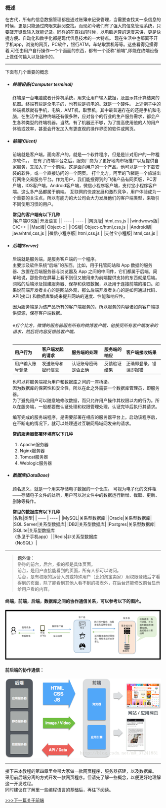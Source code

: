 ### 概述
 在古代，所有的信息数据管理都是通过账簿来记录管理，当需要查找某一条信息的时候，更是只能通过肉眼来翻阅查找。而现如今我们有了强大的信息管理系统，只要敲开键盘输入就能记录。同样的在查找的时候，以电脑运算的速度来讲，更是快捷方便。自动化和数字化都是现代信息技术的一大特点。
现在生活中也都离不开手机app，浏览的网页，PC软件，银行ATM，车站取票机等等。这些看得见摸得着,可任由用户自行操作一个个画面的东西，都有一个泛称"前端",即能在终端设备上做任何输入以及操作的。

----
下面有几个重要的概念

- ##### 终端设备(Computer terminal)
  终端是一台电脑或者计算机系统，用来让用户输入数据，及显示其计算结果的机器。终端有些是全电子的，也有些是机电的。就是一个硬件。
  上述例子中的终端机器就有手机，电脑，AMT机，取票机。其中最普遍存在的还是手机和电脑，在生活中这种终端还有很多种，应对各个的行业的生产服务需求，都会产生各种类型的终端机器。当然，有了机器还不够，为了提高使用他的人的用户体验或效率，甚至会开发加入有更直观的操作界面的软件或网页。
- ##### 前端(Client)
  前端就是客户端，面向客户的。就是一个软件程序，但是是针对用户的一种程序软件。，
  在有了终端平台之后，服务厂商为了更好地向市场推广以及提供自家服务，又加入了一个前端。这是面向用户的一个产品。他可以是一个下载安装的软件，或一个直接访问的一个网页。
  打个比方，阿里的飞猪是一个旅游出行网络交易服务平台。作为用户，我们能搜得到的飞猪产品有网页版，PC客户端，IOS客户端，Android客户端，微信小程序客户端，支付宝小程序客户端。这么多产品都属于前端。
  互联网的快速发展和激烈竞争，用户体验成为一个重要的关注点，所以有能力的大公司会大力发展他们的客户端类型，来吸引不同使用习惯的用户。

  **常见的客户端有以下几种**  
  |客户端OS版|  开发语言  |
  | ---- | ---- |
  |网页版|  html,css,js  |
  |windwows版|  C/C++  |
  |Mac版|  Object-c  |
  |IOS版|  Object-c/html,css,js  |
  |Android版|  java/html,css,js  |
  |微信小程序版|  html,css,js  |
  |支付宝小程版|  html,css,js  |
- ##### 后端(Server)
  后端就是服务端，是服务客户端的一个程序。  
  主要涉及软件系统“后端”的东西。比如，用于托管网站和 App 数据的服务器、放置在后端服务器与浏览器及 App 之间的中间件，它们都属于后端。简单地说，那些你在屏幕上看不到但又被用来为前端提供支持的东西就是后端。  
  网站的后端涉及搭建服务器、保存和获取数据，以及用于连接前端的接口。如果说前端开发者关心的是网站外观，那么后端开发者关心的是如何通过代码、API(接口) 和数据库集成来提升网站的速度、性能和响应性。

  因为服务端是为该产品所有的客户端服务的，所以服务的内容诸如向客户端提供资源，保存客户端数据。
  ###### ※打个比方，微博的服务器服务所有的微博客户端，他接受所有客户端发来的请求，然后将内容反馈给客户端。  
  |用户行为|客户端发起的请求|服务端的处理|服务端的响应|客户端接收结果|
  | ---- | ---- | ---- |---- |---- |
  |用户输入账号登录|发送账号和密码信息|认证账号密码是否正确|反馈验证结果|正确即登录，错误即报错|  

  也可以将服务端视为用户和数据库之间的一座桥梁。  
  因为数据库的保密性和安全性，所以在此之外需要一个数据库管理员，即服务器。  
  为了避免用户可以随意地修改数据，而只允许用户操作其权限以内的行为。所以在服务端，一般都要做认证处理和权限管理处理，认证完毕后执行其请求。

   编写完成的服务端程序，是需要部署在相应的服务器平台上。启动该程序后，在不断电的情况下，就可以处理通过互联网局域网发来的请求。

   **常的服务器部署环境有以下几种**  
     1. Apache服务器
     1. Nginx服务器
     1. Tomcat服务器
     1. Weblogic服务器

- ##### 数据库(DataBase)
  顾名思义，就是一个用来存储电子数据的一个仓库。
  可视为电子化的文件柜——存储电子文件的处所，用户可以对文件中的数据运行新增、截取、更新、删除等操作。

  **常见的数据库有以下几种**  
  |名称|类型|
  | ---- | ---- |
  |MySQL|关系型数据库|
  |Oracle|关系型数据库|
  |SQL Server|关系型数据库|
  |DB2|关系型数据库|
  |Postgres|关系型数据库|
  |SQLite|关系型数据库<br>（多见于手机app）|
  |Redis|非关系型数据库<br>（NoSQL）|
---
>**题外话：**  
俗称的前台，后台，指的都是具体页面。  
前台，是用户直接能看到的页面，所有人都可以访问。  
后台，是有权限的运营人员或特殊用户（比如淘宝卖家）用权限登陆后才看得到的页面，除了能看到其他人看不到的报表外，在后台还能修改前台显示给用户看的内容。

#### 终端，前端，后端，数据库之间的协作通信关系，可以参考以下的图片。
![-](../img/20200501.png)

#### 前后端的协作通信：
![-](../img/20170731222050372.png)

---
接下来本教程的第四章里会带大家做一款网页程序，服务器搭建，以及数据库。
采用前后端分离的方式开发一款网页程序。但请先了解一些概念，以便更好地理解这一开发过程。  
同时建议在了解里一些编程语言的基础后，再往下阅读。

[>>>下一篇关于前端](../lib/关于前端.md)
